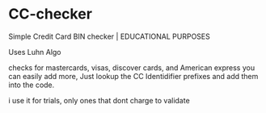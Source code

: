 # CC-checker
Simple Credit Card BIN checker | EDUCATIONAL PURPOSES

Uses Luhn Algo

checks for mastercards, visas, discover cards, and American express you can easily add more, Just lookup the CC Identidifier prefixes and add them into the code.

i use it for trials, only ones that dont charge to validate

